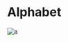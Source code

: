 # Alphabet

![a](https://user-images.githubusercontent.com/96682508/148656176-5c1a4e20-2f8b-4da2-af4c-97392a7acaec.PNG)
